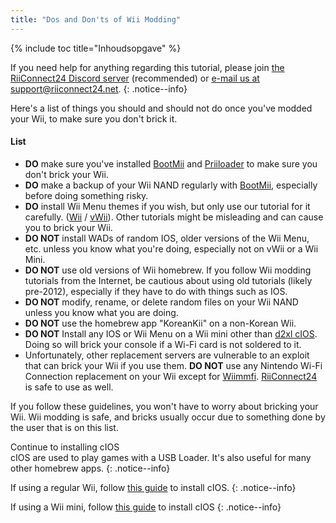 ```yaml
---
title: "Dos and Don'ts of Wii Modding"
---
```


{% include toc title="Inhoudsopgave" %}

If you need help for anything regarding this tutorial, please join [the RiiConnect24 Discord server](https://discord.gg/rc24) (recommended) or [e-mail us at support@riiconnect24.net](mailto:support@riiconnect24.net).
{: .notice--info}

Here's a list of things you should and should not do once you've modded your Wii, to make sure you don't brick it.

#### List

- **DO** make sure you've installed [BootMii](bootmii) and [Priiloader](priiloader) to make sure you don't brick your Wii.
- **DO** make a backup of your Wii NAND regularly with [BootMii](bootmii), especially before doing something risky.
- **DO** install Wii Menu themes if you wish, but only use our tutorial for it carefully. ([Wii](themes) / [vWii](themes-vwii)). Other tutorials might be misleading and can cause you to brick your Wii.
- **DO NOT** install WADs of random IOS, older versions of the Wii Menu, etc. unless you know what you're doing, especially not on vWii or a Wii Mini.
- **DO NOT** use old versions of Wii homebrew. If you follow Wii modding tutorials from the Internet, be cautious about using old tutorials (likely pre-2012), especially if they have to do with things such as IOS.
- **DO NOT** modify, rename, or delete random files on your Wii NAND unless you know what you are doing.
- **DO NOT** use the homebrew app "KoreanKii" on a non-Korean Wii.
- **DO NOT** Install any IOS or Wii Menu on a Wii mini other than [d2xl cIOS](cios-mini). Doing so will brick your console if a Wi-Fi card is not soldered to it.
- Unfortunately, other replacement servers are vulnerable to an exploit that can brick your Wii if you use them. **DO NOT** use any Nintendo Wi-Fi Connection replacement on your Wii except for [Wiimmfi](wiimmfi). [RiiConnect24](riiconnect24) is safe to use as well.

If you follow these guidelines, you won't have to worry about bricking your Wii. Wii modding is safe, and bricks usually occur due to something done by the user that is on this list.

Continue to installing cIOS<br> cIOS are used to play games with a USB Loader. It's also useful for many other homebrew apps.
{: .notice--info}

If using a regular Wii, follow [this guide](cios) to install cIOS.
{: .notice--info}

If using a Wii mini, follow [this guide](cios-mini) to install cIOS
{: .notice--info}
